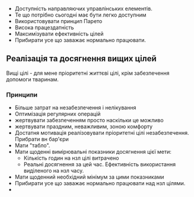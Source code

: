 * Доступність направляючих управлінських елементів.
* Те що потрібно сьогодні має бути легко доступним
* Використовувати принцип Парето
* Висока працездатність
* Максимізувати ефективність цілей
* Прибирати усе що заважає нормально працювати.

## Реалізація та досягнення вищих цілей
Вищі цілі - для мене пріоритетні життєві цілі, крім забезпечення допомоги тваринам.
### Принципи
* Більше затрат на незабезпечення і нелікування
* Оптимізація регулярних операцій
* жертвувати забезпеченням просто наскільки це можливо
* жертвувати праздним, неважливим, зоною комфорту
* Достатня мотивація реалізовувати пріоритетні цілі незабезпечення. Прибрати вн бар'єри
* Мати "табло". 
* Мати щоденні вимірювальні показники досягнення цієї мети:
	* Кількість годин на нзл цілі витрачено
	* Реальні досягнення за цей час. Ефективність використання виділеного на нзл часу.
* Мати щоденний необхідний мінімум за цими показниками
* Прибирати усе що заважає нормально працювати над нзл цілями.
* 